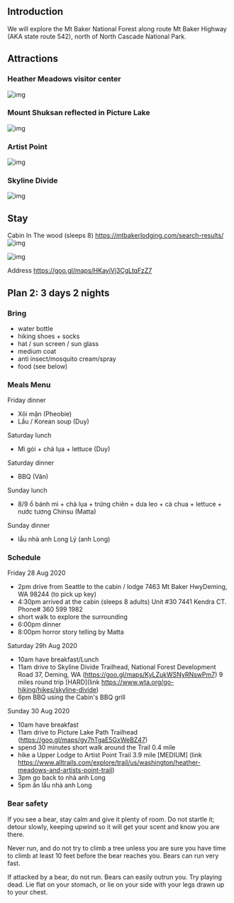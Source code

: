 ## Introduction

We will explore the Mt Baker National Forest along route Mt Baker Highway (AKA state route 542), north of North Cascade National Park.


## Attractions

### Heather Meadows visitor center
![img](https://github.com/HenryGau/SeattleWAHangoutPlan/raw/master/img/Heather_Meadows.jpg)


### Mount Shuksan reflected in Picture Lake
![img](https://github.com/HenryGau/SeattleWAHangoutPlan/raw/master/img/MtBaker_PictureLake.jpg)

### Artist Point
![img](https://github.com/HenryGau/SeattleWAHangoutPlan/raw/master/img/MtBaker_ArtistPoint.jpg)


### Skyline Divide
![img](https://github.com/HenryGau/SeattleWAHangoutPlan/raw/master/img/MtBaker_SkylineDivide.jpeg)

## Stay

Cabin In The wood (sleeps 8)
https://mtbakerlodging.com/search-results/
![img](https://github.com/HenryGau/SeattleWAHangoutPlan/raw/master/img/MtBaker_Cabin_outside.jpeg)

![img](https://github.com/HenryGau/SeattleWAHangoutPlan/raw/master/img/MtBakerCabin_interior.jpeg)

Address https://goo.gl/maps/HKayiVj3CgLtqFzZ7

## Plan 2: 3 days 2 nights

### Bring

 - water bottle 
 - hiking shoes + socks
 - hat / sun screen / sun glass
 - medium coat
 - anti insect/mosquito cream/spray
 - food (see below)

### Meals Menu

Friday dinner
 - Xôi mặn (Pheobie)
 - Lẩu / Korean soup (Duy) 
 
Saturday lunch
 - Mì gói + chả lụa + lettuce (Duy)
 
Saturday dinner
 - BBQ (Vân) 
 
Sunday lunch
 - 8/9 ổ bánh mì + chả lụa + trứng chiên + dưa leo + cà chua + lettuce + nước tương Chinsu (Matta)
 
Sunday dinner
 - lẩu nhà anh Long Lý (anh Long) 


### Schedule 

Friday 28 Aug 2020
 - 2pm drive from Seattle to the cabin / lodge
7463 Mt Baker HwyDeming, WA 98244 (to pick up key)
 - 4:30pm arrived at the cabin (sleeps 8 adults) 
 Unit #30 7441 Kendra CT. Phone# 360 599 1982
 - short walk to explore the surrounding
 - 6:00pm dinner
 - 8:00pm horror story telling by Matta
 
Saturday 29h Aug 2020
 - 10am have breakfast/Lunch
 - 11am drive to Skyline Divide Trailhead, 
National Forest Development Road 37, Deming, WA  (https://goo.gl/maps/KyLZukWSNyRNswPm7)
  9 miles round trip [HARD](link https://www.wta.org/go-hiking/hikes/skyline-divide)
 - 6pm BBQ using the Cabin's BBQ grill
 
 Sunday 30 Aug 2020
 - 10am have breakfast
 - 11am drive to Picture Lake Path Trailhead (https://goo.gl/maps/gy7hTgaE5GxWeBZ47)
 - spend 30 minutes short walk around the Trail 0.4 mile
 - hike a Upper Lodge to Artist Point Trail 3.9 mile [MEDIUM]
 (link https://www.alltrails.com/explore/trail/us/washington/heather-meadows-and-artists-point-trail)
 - 3pm go back to nhà anh Long 
 - 5pm ăn lẩu nhà anh Long 
 
### Bear safety

If you see a bear, stay calm and give it plenty of room. Do not startle it; detour slowly, keeping upwind so it will get your scent and know you are there. 

Never run, and do not try to climb a tree unless you are sure you have time to climb at least 10 feet before the bear reaches you. Bears can run very fast.

If attacked by a bear, do not run. Bears can easily outrun you. Try playing dead. Lie flat on your stomach, or lie on your side with your legs drawn up to your chest.





